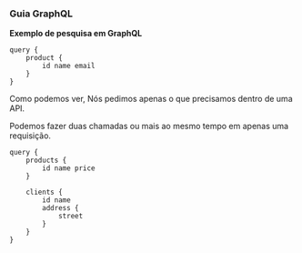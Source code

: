 ### Guia GraphQL

**Exemplo de pesquisa em GraphQL**

```
query {
    product {
        id name email
    }
}
```

Como podemos ver, Nós pedimos apenas o que precisamos dentro de uma API.

Podemos fazer duas chamadas ou mais ao mesmo tempo em apenas uma requisição.

```
query {
    products {
        id name price 
    }

    clients {
        id name 
        address {
            street
        }
    }
}
```